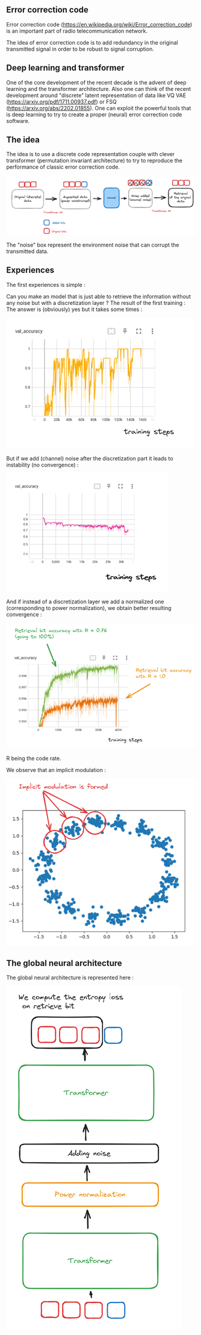 ## Error correction code

Error correction code (https://en.wikipedia.org/wiki/Error_correction_code) is an important part of radio telecommunication network.

The idea of error correction code is to add redundancy in the original transmitted signal in order to be robust to signal corruption.

## Deep learning and transformer

One of the core development of the recent decade is the advent of deep learning and the transformer architecture.
Also one can think of the recent development around "discrete" latent representation of data like VQ VAE (https://arxiv.org/pdf/1711.00937.pdf) or FSQ (https://arxiv.org/abs/2202.01855).
One can exploit the powerful tools that is deep learning to try to create a proper (neural) error correction code software.

## The idea



The idea is to use a discrete code representation couple with clever transformer (permutation invariant architecture) to try to reproduce the performance of classic error correction code.

![Screenshot 2024-02-15 at 18 52 37](images/shem1.png)

The "noise" box represent the environment noise that can corrupt the transmitted data.

## Experiences

The first experiences is simple :

Can you make an model that is just able to retrieve the information without any noise but with a discretization layer ?
The result of the first training : 
The answer is (obviously) yes but it takes some times :

![image](images/shem2.png)

But if we add (channel) noise after the discretization part it leads to instability (no convergence) :

![image](images/shem4.png)


And if instead of a discretization layer we add a normalized one (corresponding to power normalization), we obtain better resulting convergence :

![image](images/schem5.png)


R being the code rate.

We observe that an implicit modulation :

![image](images/schem6.png)

## The global neural architecture 

The global neural architecture is represented here :

![image](images/schem8.png)





